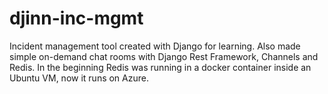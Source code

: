 # djinn-inc-mgmt
Incident management tool created with Django for learning.
Also made simple on-demand chat rooms with Django Rest Framework, Channels and Redis.
In the beginning Redis was running in a docker container inside an Ubuntu VM, now it runs on Azure.
